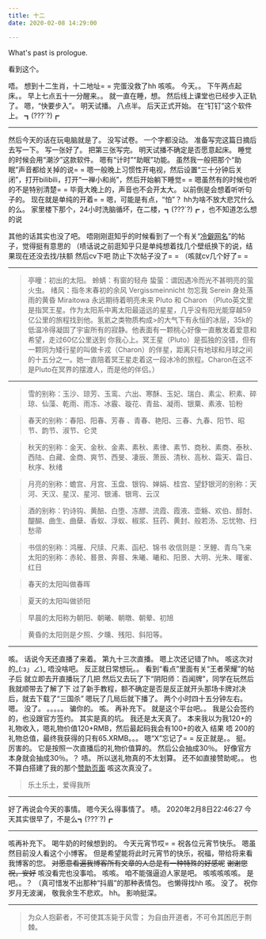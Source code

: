 ```yaml
---
title: 十二
date: 2020-02-08 14:29:00

---
```

What's past is prologue.

<!--more-->看到这个。
唔。
想到十二生肖，十二地址= =
完蛋没救了hh
咳咳。
今天。。
下午两点起床。。
早上七点五十一分醒来。。
就一直在睡，想。
然后线上课堂也已经步入正轨了。
嗯，“快要步入”。
明天试播。
八点半。
后天正式开始。
在“钉钉”这个软件上。
┓(???`?)┏


----------
然后今天的话在玩电脑就是了。
没写试卷。
一个字都没动。
准备写完这篇日摘后去写一下。
写一张好了。
把第三张写完。
明天试播不确定是否愿意起床。
睡觉的时候会用“潮汐”这款软件。
嗯有“计时”“助眠”功能。
虽然我一般把那个“助眠”声音都给关掉的说= =
嗯一般晚上习惯性开电视，然后设置“三十分钟后关闭”，打开bilibili，打开“一禅小和尚”，然后开始躺下睡觉= =
嗯虽然有的时候也听的不是特别清楚= =
毕竟大晚上的，声音也不会开太大。
以前倒是会想着听听句子的。
现在就是单纯的开着= =
嗯，可能是有点，“怕”？
hh为啥不放大悲咒什么的么。
家里楼下那个，24小时洗脑循坏，在二楼，┓(???`?)┏ ，也不知道怎么想的说  


<!--more-->
其他的话其实也没了吧。
唔刚刚逛知乎的时候看到了一个有关“[冷僻网名][1]”的帖子，觉得挺有意思的
（啧话说之前逛知乎只是单纯想着找几个壁纸换下的说，结果现在还没去找/扶额
然后cv下吧
防止下次帖子没了= =
（咳就cv几个好了= =

----------

> 亭曈：初出的太阳。
> 蛉蜻：有窗的轻舟
> 蛰萤：谓因遇冷而光不甚明亮的萤火虫。
> 绪风：指冬末春初的余风
> Vergissmeinnicht 勿忘我
> Serein 身处落雨的黄昏
> Miraitowa 永远期待着明亮未来
> Pluto 和 Charon
>（Pluto英文里是指冥王星。作为太阳系中离太阳最遥远的星星，几乎没有阳光能穿越59亿公里的旅程找到他。氢氦之类物质构成>的大气下有永恒的冰层，35k的低温冷得凝固了宇宙所有的寂静。他表面有一颗桃心好像一直散发着爱意和希望，走过60亿公里送到
你我心上。冥王星（Pluto）是孤独的没错，但有一颗同为矮行星的叫做卡戎（Charon）的伴星，距离只有地球和月球之间的十五分之一。她一直陪着冥王星走着这一段冰冷的旅程。Charon在这不是Pluto在冥界的摆渡人，而是他的伴侣。）


----------

> 雪的别称：玉沙、琼芳、玉鸾、六出、寒酥、玉妃、瑞白、素尘、积素、碎琼、仙藻、乾雨、雨冻、冰霰、璇花、青盐、凝雨、银粟、素液、铅粉

>春天的别称：春阳、阳春、芳春 、青春、艳阳、三春、九春、阳节、昭节、韵节、淑节、仑灵

>秋天的别称：金天、金秋、金素、素秋、素律、素节、商秋、素商、泰秋、西陆、白藏、金商、爽节、西旻、凄辰、萧辰、清秋、高秋、霜天、霜日、秋序、秋绪

>月亮的别称：蟾宫、月宫、玉盘、银钩、婵娟、桂宫、望舒银河的别称：天河、天汉、星汉、星河、银浦、银弯、云汉

>酒的别称：钓诗钩、黄醅、白堕、冻醪、流霞、霞液、壶觞、欢伯、醇酎、醍醐、曲生、曲蘖、香蚁、浮蚁、椒浆、狂药、黄封、般若汤、忘忧物、扫愁帚

>书信的别称：鸿雁、尺牍、尺素、函杞、锦书 收信则是：烹鲤、青鸟飞来太阳的别称：赤轮、晷景、奔晷、朱曦、曦和、阳景、大明、光朱、曙雀、红日

>春天的太阳叫做春晖

>夏天的太阳叫做骄阳

>早晨的太阳称为朝阳、朝曦、朝暾、朝晕、初旭

>黄昏的太阳则是夕照、夕曛、残阳、斜阳等。


----------
咳。
话说今天还直播了来着。
第九十三次直播。
嗯上次还记错了hh。
咳这次对的_(:з」∠)_
唔没啥吧。
反正就日常想玩。。
看到“看点”里面有关“王者荣耀”的帖子后
就立即去开直播玩了几把
然后又去玩了下“阴阳师：百闻牌”，同学在玩然后我就顺带去了解了下
过了新手教程，额不确定是否是反正就开头那场卡牌对决后，就去下载了“三国杀”
嗯玩了几局后就下播了。
两个小时四十五分钟左右。
嗯。
没了。
。。。。。
骗你的。
咳。
再补充下。
就是这个平台吧。。
我是公会签约的，也没跟官方签约。
其实是真的坑。
我还是太天真了。
本来我以为我120+的礼物收入，嗯礼物价值120+RMB，然后最起码我会有100+的收入
结果
唔
200的礼物总值，最终我获得的只有65.XRMB。。。
嗯“X”忘记了= =
反正就是。。
挺。
厉害的。
它是按照一次直播后的礼物价值算的。
然后公会抽成30％。
好像官方本身就会抽成30％。？
啧。
所以送礼物真的不太划算。
还不如直接赞助呢。。
也不算白搭建了我的那个[赞助页面][2]
咳这次真没了。


> 乐土乐土，爱得我所


----------
好了再说会今天的事情。
嗯今天么得事情了。
啧。
2020年2月8日22:46:27
今天其实很早了，不是么┓(???`?)┏


----------
咳再补充下。
喝牛奶的时候想到的。
今天元宵节哎= =
祝各位元宵节快乐。
嗯虽然目前没人看这个小博客。
但是希望能将此时元宵节的快乐，祝福，带给将来看我博客的您。
~~对愿意看遍我博客所有文章的人总是有一种特殊的好感呢~~
~~谢谢您~~
~~祝，安好~~
咳没看完也没事哈。
咳咳。
咱不能强逼迫人家是吧。
咳咳咳咳咳。
是吧。。？
（真可惜发不出那种“抖眉”的那种表情包。
也懒得找hh
咳。
没了。
祝你岁月无波澜，
敬我余生不悲欢。
hh。
影响挺深。

----------

> 为众人抱薪者，不可使其冻毙于风雪；
> 为自由开道者，不可令其困厄于荆棘。

  


[1]: https://www.zhihu.com/question/315012539/answer/935111542?utm_source=qq&utm_medium=social&utm_oi=1024184561399463936
[2]: https://zhiluo.top/zz